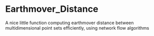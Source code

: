 # Earthmover_Distance
A nice little function computing earthmover distance between multidimensional point sets efficiently, using network flow algorithms
